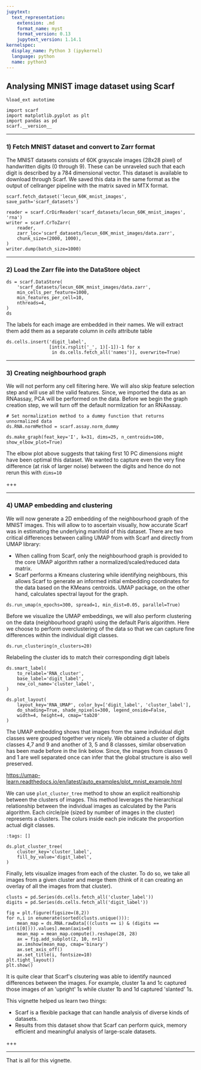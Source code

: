 ```yaml
---
jupytext:
  text_representation:
    extension: .md
    format_name: myst
    format_version: 0.13
    jupytext_version: 1.14.1
kernelspec:
  display_name: Python 3 (ipykernel)
  language: python
  name: python3
---
```


## Analysing MNIST image dataset using Scarf

```{code-cell} ipython3
%load_ext autotime

import scarf
import matplotlib.pyplot as plt
import pandas as pd
scarf.__version__
```

---
### 1) Fetch MNIST dataset and convert to Zarr format

The MNIST datasets consists of 60K grayscale images (28x28 pixel) of handwritten digits (0 through 9).
These can be unraveled such that each digit is described by a 784 dimensional vector. 
This dataset is  available to download through Scarf. We saved this data in the same format as
the output of cellranger pipeline with the matrix saved in MTX format.

```{code-cell} ipython3
scarf.fetch_dataset('lecun_60K_mnist_images', save_path='scarf_datasets')
```

```{code-cell} ipython3
reader = scarf.CrDirReader('scarf_datasets/lecun_60K_mnist_images', 'rna')
writer = scarf.CrToZarr(
    reader,
    zarr_loc='scarf_datasets/lecun_60K_mnist_images/data.zarr',
    chunk_size=(2000, 1000),
)
writer.dump(batch_size=1000)
```

---
### 2) Load the Zarr file into the DataStore object

```{code-cell} ipython3
ds = scarf.DataStore(
    'scarf_datasets/lecun_60K_mnist_images/data.zarr',
    min_cells_per_feature=1000,
    min_features_per_cell=10,
    nthreads=4,
)
ds
```

The labels for each image are embedded in their names. We will extract them add them as a separate column in *cells* attribute table

```{code-cell} ipython3
ds.cells.insert('digit_label',
                [int(x.rsplit('_', 1)[-1])-1 for x
                 in ds.cells.fetch_all('names')], overwrite=True)
```

---
### 3) Creating neighbourhood graph

We will not perform any cell filtering here. We will also skip feature selection step and will use all the valid features. Since, we imported the data as an RNAassay, PCA will be performed on the data. Before we begin the graph creation step, we will turn off the default normlization for an RNAassay.

```{code-cell} ipython3
# Set normalization method to a dummy function that returns unnormalized data
ds.RNA.normMethod = scarf.assay.norm_dummy

ds.make_graph(feat_key='I', k=31, dims=25, n_centroids=100, show_elbow_plot=True)
```

The elbow plot above suggests that taking first 10 PC dimensions might have been optimal this dataset. We wanted to capture even the very fine difference (at risk of larger noise) between the digits and hence do not rerun this with `dims=10`

+++

---
### 4) UMAP embedding and clustering

We will now generate a 2D embedding of the neighbourhood graph of the MNIST images. This will allow to to ascertain visually, how accurate Scarf was in estimating the underlying manifold of this dataset. There are two critical differences between calling UMAP from with Scarf and directly from UMAP library:
- When calling from Scarf, only the neighbourhood graph is provided to the core UMAP algorithm rather a normalized/scaled/reduced data matrix.
- Scarf performs a Kmeans clustering while identifying neighbours, this allows Scarf to generate an informed initial embedding coordinates for the data based on the KMeans centroids. UMAP package, on the other hand, calculates spectral layout for the graph.

```{code-cell} ipython3
ds.run_umap(n_epochs=300, spread=1, min_dist=0.05, parallel=True)
```

Before we visualize the UMAP embeddings, we will also perform clustering on the data (neighbourhood graph) using the default Paris algorithm. Here we choose to perform overclustering of the data so that we can capture fine differences within the individual digit classes.

```{code-cell} ipython3
ds.run_clustering(n_clusters=20)
```

Relabeling the cluster ids to match their corresponding digit labels

```{code-cell} ipython3
ds.smart_label(
    to_relabel='RNA_cluster',
    base_label='digit_label',
    new_col_name='cluster_label',
)
```

```{code-cell} ipython3
ds.plot_layout(
    layout_key='RNA_UMAP', color_by=['digit_label', 'cluster_label'],
    do_shading=True, shade_npixels=300, legend_onside=False,
    width=4, height=4, cmap='tab20'
)
```

The UMAP embedding shows that images from the same individual digit classes were grouped together very nicely. We obtained a cluster of digits classes 4,7 and 9 and another of 3, 5 and 8 classses, similar observation has been made before in the link below. Since, the images from classes 0 and 1 are well separated once can infer that the global structure is also well preserved.

https://umap-learn.readthedocs.io/en/latest/auto_examples/plot_mnist_example.html

We can use `plot_cluster_tree` method to show an explicit realtionship between the clusters of images. This method leverages the hierarchical relationship between the individual images as calculated by the Paris algorithm. Each circle/pie (sized by number of images in the cluster) represents a clusters. The colurs inside each pie indicate the proportion actual digit classes.

```{code-cell} ipython3
:tags: []

ds.plot_cluster_tree(
    cluster_key='cluster_label',
    fill_by_value='digit_label',
)
```

Finally, lets visualize images from each of the cluster. To do so, we take all images from a given cluster and merge them (think of it can creating an overlay of all the images from that cluster).

```{code-cell} ipython3
clusts = pd.Series(ds.cells.fetch_all('cluster_label'))
digits = pd.Series(ds.cells.fetch_all('digit_label'))
```

```{code-cell} ipython3
fig = plt.figure(figsize=(8,2))
for n,i in enumerate(sorted(clusts.unique())):
    mean_map = ds.RNA.rawData[((clusts == i) & (digits == int(i[0]))).values].mean(axis=0)
    mean_map = mean_map.compute().reshape(28, 28)
    ax = fig.add_subplot(2, 10, n+1)
    ax.imshow(mean_map, cmap='binary')
    ax.set_axis_off()
    ax.set_title(i, fontsize=10)
plt.tight_layout()
plt.show()
```

It is quite clear that Scarf's clsutering was able to identify naunced differences between the images. For example, cluster 1a and 1c captured those images of an 'upright' 1s while cluster 1b and 1d captured 'slanted' 1s.

This vignette helped us learn two things:
- Scarf is a flexible package that can handle analysis of diverse kinds of datasets.
- Results from this dataset show that Scarf can perform quick, memory efficient and meaningful analysis of large-scale datasets.

+++

---
That is all for this vignette.
